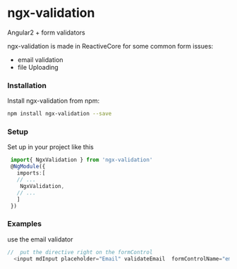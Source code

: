# ngx-validation
Angular2 + form validators

ngx-validation is made in ReactiveCore for some common form issues:
- email validation
- file Uploading


### Installation
Install ngx-validation from npm:
```bash
npm install ngx-validation --save
```

### Setup
Set up in your project like this
```ts
 import{ NgxValidation } from 'ngx-validation'
 @NgModule({
   imports:[
   // ...
    NgxValidation,
   // ...
   ]
 })
```
### Examples
 use the email validator
  ```ts
  //  put the directive right on the formControl
    <input mdInput placeholder="Email" validateEmail  formControlName="email" >
  ```
